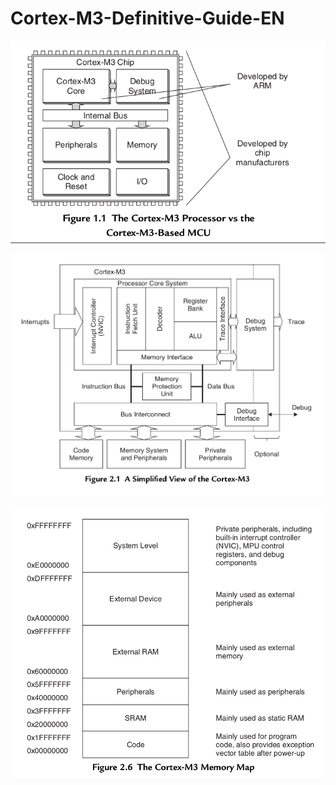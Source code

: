 # Cortex-M3-Definitive-Guide-EN



![image-20240127053601229](assets/image-20240127053601229.png)



![image-20240127053659842](assets/image-20240127053659842.png)



![image-20240127030924629](assets/image-20240127030924629.png)